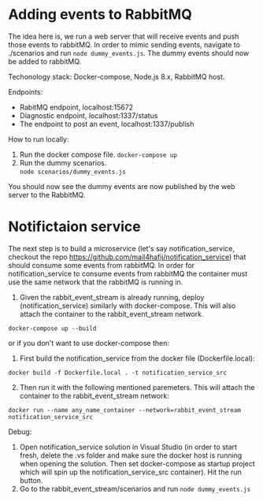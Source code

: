# Adding events to RabbitMQ 
The idea here is, we run a web server that will receive events and push those events to rabbitMQ.
In order to mimic sending events, navigate to ./scenarios and run ``` node dummy_events.js ```.
The dummy events should now be added to rabbitMQ. 

Techonology stack: Docker-compose, Node.js 8.x, RabbitMQ host.

Endpoints:
  - RabitMQ endpoint, localhost:15672
  - Diagnostic endpoint, localhost:1337/status 
  - The endpoint to post an event, localhost:1337/publish
  
How to run locally:
1. Run the docker compose file.
``` docker-compose up ```  
2. Run the dummy scenarios.  
``` node scenarios/dummy_events.js ```  

You should now see the dummy events are now published by the web server to the RabbitMQ.

# Notifictaion service
The next step is to build a microservice (let's say notification_service, checkout the repo https://github.com/mail4hafij/notification_service) that should consume some events from rabbitMQ. In order for notification_service to consume events from rabbitMQ the container must use the same network that the rabbitMQ is running in.

  1. Given the rabbit_event_stream is already running, deploy (notification_service) similarly with docker-compose. This will also attach the container to the rabbit_event_stream network. 

  ``` docker-compose up --build ```   

or if you don't want to use docker-compose then:  

  1. First build the notification_service from the docker file (Dockerfile.local): 

  ``` docker build -f Dockerfile.local . -t notification_service_src ```  

  2. Then run it with the following mentioned paremeters. This will attach the container to the rabbit_event_stream network:
  
  ``` docker run --name any_name_container --network=rabbit_event_stream notification_service_src ``` 

Debug:
  1. Open notification_service solution in Visual Studio (in order to start fresh, delete the .vs folder and make sure the docker host is running when opening the solution. Then set docker-compose as startup project which will spin up the notification_service_src container). Hit the run button.
  2. Go to the rabbit_event_stream/scenarios and run ``` node dummy_events.js ```
